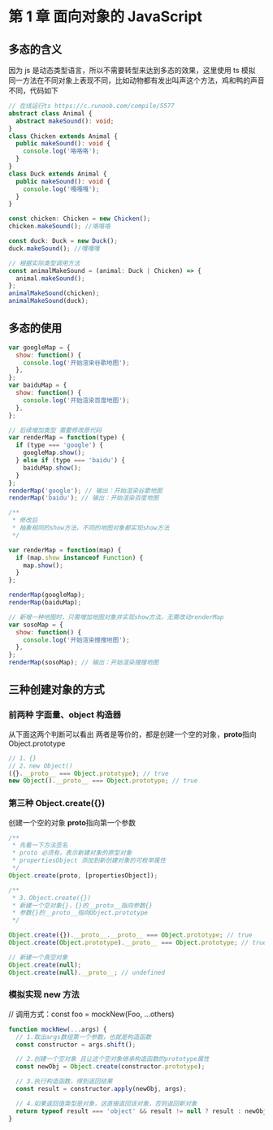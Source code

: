 # 第 1 章 面向对象的 JavaScript

## 多态的含义

因为 js 是动态类型语言，所以不需要转型来达到多态的效果，这里使用 ts 模拟
同一方法在不同对象上表现不同，比如动物都有发出叫声这个方法，鸡和鸭的声音不同，代码如下

```typescript
// 在线运行ts https://c.runoob.com/compile/5577
abstract class Animal {
  abstract makeSound(): void;
}
class Chicken extends Animal {
  public makeSound(): void {
    console.log('咯咯咯');
  }
}
class Duck extends Animal {
  public makeSound(): void {
    console.log('嘎嘎嘎');
  }
}

const chicken: Chicken = new Chicken();
chicken.makeSound(); //咯咯咯

const duck: Duck = new Duck();
duck.makeSound(); //嘎嘎嘎

// 根据实际类型调用方法
const animalMakeSound = (animal: Duck | Chicken) => {
  animal.makeSound();
};
animalMakeSound(chicken);
animalMakeSound(duck);
```

## 多态的使用

```js
var googleMap = {
  show: function() {
    console.log('开始渲染谷歌地图');
  },
};
var baiduMap = {
  show: function() {
    console.log('开始渲染百度地图');
  },
};

// 后续增加类型 需要修改原代码
var renderMap = function(type) {
  if (type === 'google') {
    googleMap.show();
  } else if (type === 'baidu') {
    baiduMap.show();
  }
};
renderMap('google'); // 输出：开始渲染谷歌地图
renderMap('baidu'); // 输出：开始渲染百度地图

/**
 * 修改后
 * 抽象相同的show方法，不同的地图对象都实现show方法
 */

var renderMap = function(map) {
  if (map.show instanceof Function) {
    map.show();
  }
};

renderMap(googleMap);
renderMap(baiduMap);

// 新增一种地图时，只需增加地图对象并实现show方法，无需改动renderMap
var sosoMap = {
  show: function() {
    console.log('开始渲染搜搜地图');
  },
};
renderMap(sosoMap); // 输出：开始渲染搜搜地图
```

## 三种创建对象的方式

### 前两种 字面量、object 构造器

从下面这两个判断可以看出 两者是等价的，都是创建一个空的对象，**proto**指向 Object.prototype

```js
// 1、{}
// 2、new Object()
({}.__proto__ === Object.prototype); // true
new Object().__proto__ === Object.prototype; // true
```

### 第三种 Object.create({})

创建一个空的对象 **proto**指向第一个参数

```js
/**
 * 先看一下方法签名
 * proto 必须有，表示新建对象的原型对象
 * propertiesObject 添加到新创建对象的可枚举属性
 */
Object.create(proto, [propertiesObject]);

/**
 * 3、Object.create({})
 * 新建一个空对象{}，{}的__proto__指向参数{}
 * 参数{}的__proto__指向Object.prototype
 */

Object.create({}).__proto__.__proto__ === Object.prototype; // true
Object.create(Object.prototype).__proto__ === Object.prototype; // true

// 新建一个真空对象
Object.create(null);
Object.create(null).__proto__; // undefined
```

### 模拟实现 new 方法

// 调用方式：const foo = mockNew(Foo, ...others)

```js
function mockNew(...args) {
  // 1.取出args数组第一个参数，也就是构造函数
  const constructor = args.shift();

  // 2.创建一个空对象 且让这个空对象继承构造函数的prototype属性
  const newObj = Object.create(constructor.prototype);

  // 3.执行构造函数，得到返回结果
  const result = constructor.apply(newObj, args);

  // 4.如果返回值类型是对象，这直接返回该对象，否则返回新对象
  return typeof result === 'object' && result != null ? result : newObj;
}
```
